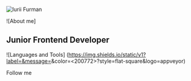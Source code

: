 ![Iurii Furman](https://user-images.githubusercontent.com/102408798/184616798-6563110f-1798-4652-a20a-9e69803e59c3.png)

![About me] 
## Junior Frontend Developer

![Languages and Tools]
(https://img.shields.io/static/v1?label=&message=<HTML>&color=<200772>?style=flat-square&logo=appveyor)

Follow me

